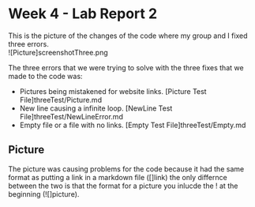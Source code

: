 # Week 4 - Lab Report 2

This is the picture of the changes of the code where my group and I fixed three errors.  
![Picture]screenshotThree.png  

The three errors that we were trying to solve with the three fixes that we made to the code was: 
* Pictures being mistakened for website links. [Picture Test File]threeTest/Picture.md
* New line causing a infinite loop. [NewLine Test File]threeTest/NewLineError.md
* Empty file or a file with no links. [Empty Test File]threeTest/Empty.md

## Picture 
The picture was causing problems for the code because it had the same format as putting a link in a markdown file ([]link) the only differnce between the two is that the format for a picture you inlucde the ! at the beginning (![]picture). 


